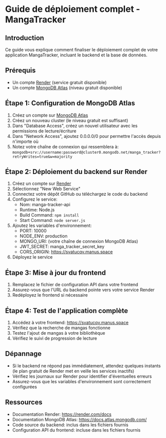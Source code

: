# Guide de déploiement complet - MangaTracker

## Introduction
Ce guide vous explique comment finaliser le déploiement complet de votre application MangaTracker, incluant le backend et la base de données.

## Prérequis
- Un compte [Render](https://render.com) (service gratuit disponible)
- Un compte [MongoDB Atlas](https://www.mongodb.com/cloud/atlas) (niveau gratuit disponible)

## Étape 1: Configuration de MongoDB Atlas
1. Créez un compte sur [MongoDB Atlas](https://www.mongodb.com/cloud/atlas)
2. Créez un nouveau cluster (le niveau gratuit est suffisant)
3. Dans "Database Access", créez un nouvel utilisateur avec les permissions de lecture/écriture
4. Dans "Network Access", ajoutez 0.0.0.0/0 pour permettre l'accès depuis n'importe où
5. Notez votre chaîne de connexion qui ressemblera à:
   `mongodb+srv://username:password@cluster0.mongodb.net/manga_tracker?retryWrites=true&w=majority`

## Étape 2: Déploiement du backend sur Render
1. Créez un compte sur [Render](https://render.com)
2. Sélectionnez "New Web Service"
3. Connectez votre dépôt GitHub ou téléchargez le code du backend
4. Configurez le service:
   - Nom: manga-tracker-api
   - Runtime: Node.js
   - Build Command: `npm install`
   - Start Command: `node server.js`
5. Ajoutez les variables d'environnement:
   - PORT: 10000
   - NODE_ENV: production
   - MONGO_URI: (votre chaîne de connexion MongoDB Atlas)
   - JWT_SECRET: manga_tracker_secret_key
   - CORS_ORIGIN: https://svatucqv.manus.space
6. Déployez le service

## Étape 3: Mise à jour du frontend
1. Remplacez le fichier de configuration API dans votre frontend
2. Assurez-vous que l'URL du backend pointe vers votre service Render
3. Redéployez le frontend si nécessaire

## Étape 4: Test de l'application complète
1. Accédez à votre frontend: https://svatucqv.manus.space
2. Vérifiez que la recherche de mangas fonctionne
3. Testez l'ajout de mangas à votre bibliothèque
4. Vérifiez le suivi de progression de lecture

## Dépannage
- Si le backend ne répond pas immédiatement, attendez quelques instants (le plan gratuit de Render met en veille les services inactifs)
- Vérifiez les journaux sur Render pour identifier d'éventuelles erreurs
- Assurez-vous que les variables d'environnement sont correctement configurées

## Ressources
- Documentation Render: https://render.com/docs
- Documentation MongoDB Atlas: https://docs.atlas.mongodb.com/
- Code source du backend: inclus dans les fichiers fournis
- Configuration API du frontend: incluse dans les fichiers fournis
